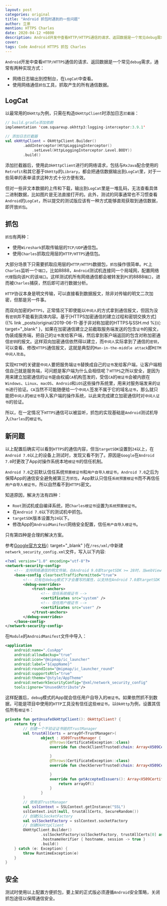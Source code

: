 ```yaml
---
layout: post
categories: original
title: "Android 抓包时遇到的一些问题"
author: 立泉
mention: HTTPS Charles
date: 2020-04-12 +0800
description: Android开发中查看HTTP/HTTPS通信的请求、返回数据是一个常见debug需求，通常有两种实现方式：LogCat和抓包。
cover: 
tags: Code Android HTTPS 抓包 Charles
---
```


`Android`开发中查看`HTTP/HTTPS`通信的请求、返回数据是一个常见`debug`需求，通常有两种实现方式：

* 网络日志输出到控制台，在`LogCat`中查看。
* 使用网络通信`抓包`工具，抓取产生的所有通信数据。

## LogCat

以最常用的`OkHttp`为例，只需在构造`OkHttpClient`时添加日志`拦截器`：

```kotlin
// build.gradle添加依赖
implementation 'com.squareup.okhttp3:logging-interceptor:3.9.1'

// 添加日志拦截器
val okHttpClient = OkHttpClient.Builder()
        .addInterceptor(HttpLoggingInterceptor()
            .setLevel(HttpLoggingInterceptor.Level.BODY))
        .build()
```

添加拦截器后，使用此`OkHttpClient`进行的网络请求，包括与`RxJava`配合使用的`Retrofit`和其它基于`OkHttp`的`Library`，都会把通信数据输出到`LogCat`里，对于一些简单的表单请求这种方式十分方便有效。

但对一些非文本数据的上传和下载，输出到`LogCat`里是一堆乱码，无法查看具体二进制数据，比如图片是无法直接打开的。此外，测试的同事通常也不习惯查看`Android`的`LogCat`，所以提交的测试版应该有一种方式能够直观获取到通信数据，即开放`抓包`。

## 抓包

`抓包`有两种：

* 使用`Wireshark`抓取传输层的`TCP/UDP`通信包。
* 使用`Charles`抓取应用层的`HTTP/HTTPS`通信包。

大部分场景下只需要抓取应用层的`HTTP/HTTPS`数据包，`抓包`操作很简单。`PC`上`Charles`监听一个`端口`，比如8888，`Android`测试机连接同一个局域网，配置网络`代理`指向该`PC`的该`端口`。这样测试机所有网络通信都会被转发到`PC`的8888`端口`，进而被`Charles`捕获，然后即可进行数据分析。

`HTTP`协议本身是明文传输，可以直接看到数据报文，除非对传输的明文二次加密，但那是另一件事。

而双向加密的`HTTPS`，正常情况下即使能以`中间人`的方式拿到通信报文，但因为没有`密钥`并不能看到具体内容。基于[HTTPS加密通信的建立过程和密钥交换方式]({% link _posts/original/2019-06-11-基于非对称加密的HTTPS与SSH.md %}){: target="_blank" }，如果在加密通信建立之前截取服务端发送的包含`证书`的报文，伪装成服务端，把自己的`证书`发给客户端，然后拿到客户端返回的包含对称加密通信`密钥`的报文。这样双向加密通信依然得以建立，而`中间人`实际拿到了通信的`密钥`，可以查看、修改`HTTPS`通信报文，这就是典型的`Man-in-the-middle attack`即`MITM中间人攻击`。

实现`MITM`的关键是`中间人`要把服务端`证书`替换成自己的`证书`发给客户端，让客户端相信自己就是服务端，可问题是客户端为什么会相信呢？`HTTPS`之所以安全，是因为用来建立加密通信的`证书`是由权威`CA`机构签发的，受信`CA`的`根证书`会被内嵌在`Windows`、`Linux`、`macOS`、`Android`和`iOS`这些操作系统里，用来对服务端发来的`证书`进行验证。`CA`当然不可能随便给一个`中间人`签发不属于它的域名`证书`，那么就只能把`中间人`的`根证书`导入客户端的操作系统，以此来完成建立加密通信时对`中间人证书`的验证。

所以，在一定情况下`HTTPS`通信可以被监听，抓包的实现基础是`Android`测试机导入`Charles`的`根证书`。

## 新问题

以上配置后确实可以看到`HTTPS`的通信内容，但当`targetSDK`设置到`24`以上，在`Android 7.0`以上的设备上测试时，发现又看不到了。原因是`Google`在`Android 7.0`时更改了App对操作系统本地`根证书`的信任机制。

`Android 7.0`之前默认信任系统`预置根证书`和`用户自导入根证书`，`Android 7.0`之后为保障App的通信安全避免被第三方`抓包`，App默认只信任`系统预置根证书`而不再信任`用户自导入根证书`，所以自然看不到`HTTPS`密文。

知道原因，解决方法有四种：

* `Root`测试机或自编译系统，把`Charles根证书`设置为`系统预置根证书`。
* 在`Android 7.0`以下的测试机中抓包。
* `targetSDK`版本设置为`24`以下。
* 修改App的`AndroidManifest`网络安全配置，信任`用户自导入根证书`。

只有第四种是合理的解决方案。

参考[Google官方文档](https://developer.android.com/training/articles/security-config){: target="_blank" }在`/res/xml/`中新建`network_security_config.xml`文件，写入以下内容:

```xml
<?xml version="1.0" encoding="utf-8"?>
<network-security-config>
    <!-- 支持网络通信的明文传输，在Android 9.0即targetSDK >= 28时，当webView访问http站点时，需要配置此项 -->
    <base-config cleartextTrafficPermitted="true">
        <!-- 只有在debug模式下才会覆写的属性，以支持在Android 7.0即targetSDK >= 24时使用用户自导入CA根证书抓包 -->
        <debug-overrides>
            <trust-anchors>
                <!-- 信任系统根证书 -->
                <certificates src="system" />
                <!-- 信任用户根证书 -->
                <certificates src="user" />
            </trust-anchors>
        </debug-overrides>
    </base-config>
</network-security-config>
```

在`Module`的`AndroidManifest`文件中导入：

```xml
<application
    android:name=".CusApp"
    android:allowBackup="true"
    android:icon="@mipmap/ic_launcher"
    android:label="${appName}"
    android:roundIcon="@mipmap/ic_launcher_round"
    android:supportsRtl="true"
    android:theme="@style/AppTheme"
    android:networkSecurityConfig="@xml/network_security_config"
    tools:ignore="UnusedAttribute"/>
```

这样配置后，`debug`模式的App就会信任用户自导入的`根证书`。如果依然抓不到数据，可能是项目中使用的`HTTP`工具没有信任这些`根证书`，以`OkHttp`为例，设置其信任所有`根证书`：

```kotlin
private fun getUnsafeOkHttpClient(): OkHttpClient? {
    return try {
        // 创建一个不验证证书链的TrustManager
        val trustAllCerts = arrayOf<TrustManager>(
                object : X509TrustManager {
                    @Throws(CertificateException::class)
                    override fun checkClientTrusted(chain: Array<X509Certificate?>?, authType: String?) {

                    }
                    @Throws(CertificateException::class)
                    override fun checkServerTrusted(chain: Array<X509Certificate?>?, authType: String?) {

                    }
                    override fun getAcceptedIssuers(): Array<X509Certificate?>? {
                        return arrayOf()
                    }
                }
        )
        // 使用该TrustManager
        val sslContext = SSLContext.getInstance("SSL")
        sslContext.init(null, trustAllCerts, SecureRandom())
        // 创建SSLSocketFactory
        val sslSocketFactory = sslContext.socketFactory
        // 创建OkHttpClient
        OkHttpClient.Builder()
                .sslSocketFactory(sslSocketFactory, trustAllCerts[0] as X509TrustManager)
                .hostnameVerifier { hostname, session -> true }
                .build()
    } catch (e: Exception) {
        throw RuntimeException(e)
    }
}
```

## 安全

测试时使用以上配置方便抓包，要上架的正式版必须遵循`Android`安全策略，关闭抓包途径以保障通信安全。